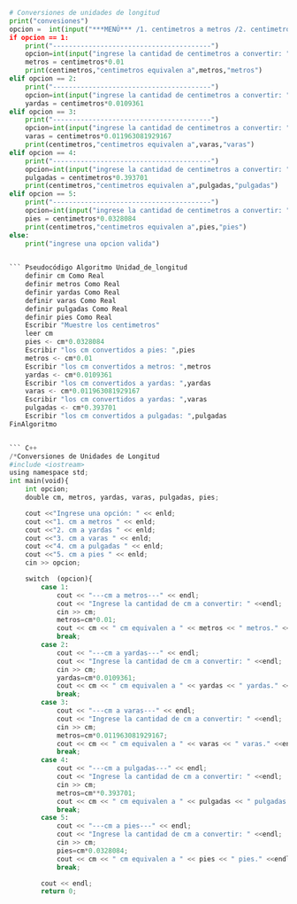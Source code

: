 ``` python
# Conversiones de unidades de longitud
print("convesiones")
opcion =  int(input("***MENÚ*** /1. centimetros a metros /2. centimetros a yardas /3. centimetros a varas /4. centimetros a pulgadas /5. centimetros a pies "ingrese la opción que desee:")
if opcion == 1:
    print("----------------------------------------")
    opcion=int(input("ingrese la cantidad de centimetros a convertir: "))
    metros = centimetros*0.01
    print(centimetros,"centimetros equivalen a",metros,"metros")
elif opcion == 2:
    print("----------------------------------------")
    opcion=int(input("ingrese la cantidad de centimetros a convertir: "))
    yardas = centimetros*0.0109361
elif opcion == 3:
    print("----------------------------------------")
    opcion=int(input("ingrese la cantidad de centimetros a convertir: "))
    varas = centimetros*0.011963081929167
    print(centimetros,"centimetros equivalen a",varas,"varas")
elif opcion == 4:
    print("----------------------------------------")
    opcion=int(input("ingrese la cantidad de centimetros a convertir: "))
    pulgadas = centimetros*0.393701
    print(centimetros,"centimetros equivalen a",pulgadas,"pulgadas")
elif opcion == 5:
    print("----------------------------------------")
    opcion=int(input("ingrese la cantidad de centimetros a convertir: "))
    pies = centimetros*0.0328084
    print(centimetros,"centimetros equivalen a",pies,"pies")
else:
    print("ingrese una opcion valida")

    
``` Pseudocódigo Algoritmo Unidad_de_longitud
	definir cm Como Real
	definir metros Como Real
	definir yardas Como Real
	definir varas Como Real
	definir pulgadas Como Real
	definir pies Como Real
	Escribir "Muestre los centimetros"
	leer cm
	pies <- cm*0.0328084
	Escribir "los cm convertidos a pies: ",pies
	metros <- cm*0.01
	Escribir "los cm convertidos a metros: ",metros
	yardas <- cm*0.0109361
	Escribir "los cm convertidos a yardas: ",yardas
	varas <- cm*0.011963081929167
	Escribir "los cm convertidos a yardas: ",varas
	pulgadas <- cm*0.393701
	Escribir "los cm convertidos a pulgadas: ",pulgadas
FinAlgoritmo


``` C++
/*Conversiones de Unidades de Longitud
#include <iostream>
using namespace std;
int main(void){
    int opcion;
    double cm, metros, yardas, varas, pulgadas, pies;

    cout <<"Ingrese una opción: " << enld;
    cout <<"1. cm a metros " << enld;
    cout <<"2. cm a yardas " << enld;
    cout <<"3. cm a varas " << enld;
    cout <<"4. cm a pulgadas " << enld;
    cout <<"5. cm a pies " << enld;
    cin >> opcion;

    switch  (opcion){
        case 1:
            cout << "---cm a metros---" << endl;
            cout << "Ingrese la cantidad de cm a convertir: " <<endl;
            cin >> cm;
            metros=cm*0.01;
            cout << cm << " cm equivalen a " << metros << " metros." <<endl;
            break;
        case 2:
            cout << "---cm a yardas---" << endl;
            cout << "Ingrese la cantidad de cm a convertir: " <<endl;
            cin >> cm;
            yardas=cm*0.0109361;
            cout << cm << " cm equivalen a " << yardas << " yardas." <<endl;
            break;
        case 3:
            cout << "---cm a varas---" << endl;
            cout << "Ingrese la cantidad de cm a convertir: " <<endl;
            cin >> cm;
            metros=cm*0.011963081929167;
            cout << cm << " cm equivalen a " << varas << " varas." <<endl;
            break;
        case 4:
            cout << "---cm a pulgadas---" << endl;
            cout << "Ingrese la cantidad de cm a convertir: " <<endl;
            cin >> cm;
            metros=cm**0.393701;
            cout << cm << " cm equivalen a " << pulgadas << " pulgadas." <<endl;
            break;
        case 5:
            cout << "---cm a pies---" << endl;
            cout << "Ingrese la cantidad de cm a convertir: " <<endl;
            cin >> cm;
            pies=cm*0.0328084;
            cout << cm << " cm equivalen a " << pies << " pies." <<endl;
            break;

        cout << endl;
        return 0;

```

